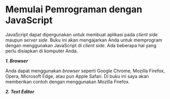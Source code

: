 # Memulai Pemrograman dengan JavaScript

JavaScript dapat dipergunakan untuk membuat aplikasi pada _client side_ maupun _server side_. Buku ini akan mengajarkan Anda untuk memprogram dengan menggunakan JavaScript di _client side_. Ada beberapa hal yang perlu disiapkan di komputer Anda.

**_1. Browser_**

Anda dapat menggunakan _browser_ seperti Google Chrome, Mozilla Firefox, Opera, Microsoft Edge, atau pun Apple Safari. Di buku ini saya akan memberikan contoh dengan menggunakan Mozilla Firefox.

**_2. Text Editor_**




